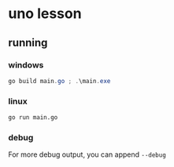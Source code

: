 # uno lesson

## running

### windows

```powershell
go build main.go ; .\main.exe
```

### linux 

```bash
go run main.go
```

### debug

For more debug output, you can append `--debug`
